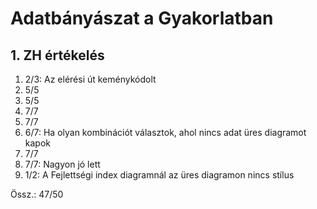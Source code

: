 # Adatbányászat a Gyakorlatban
## 1. ZH értékelés

1. 2/3: Az elérési út keménykódolt
2. 5/5
3. 5/5
4. 7/7
5. 7/7
6. 6/7: Ha olyan kombinációt választok, ahol nincs adat üres diagramot kapok
7. 7/7
8. 7/7: Nagyon jó lett
9. 1/2: A Fejlettségi index diagramnál az üres diagramon nincs stílus

Össz.: 47/50